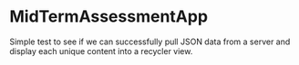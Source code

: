 # MidTermAssessmentApp

Simple test to see if we can successfully pull JSON data from a server and display each unique content into a recycler view.
